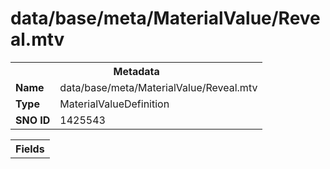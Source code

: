 <h1>data/base/meta/MaterialValue/Reveal.mtv</h1><table><tr><th colspan="100%">Metadata</th></tr><tr><td><b>Name</b></td><td>data/base/meta/MaterialValue/Reveal.mtv</td></tr><tr><td><b>Type</b></td><td>MaterialValueDefinition</td></tr><tr><td><b>SNO ID</b></td><td>1425543</td></tr></table>

<table><tr><th colspan="100%">Fields</th></tr></table>

